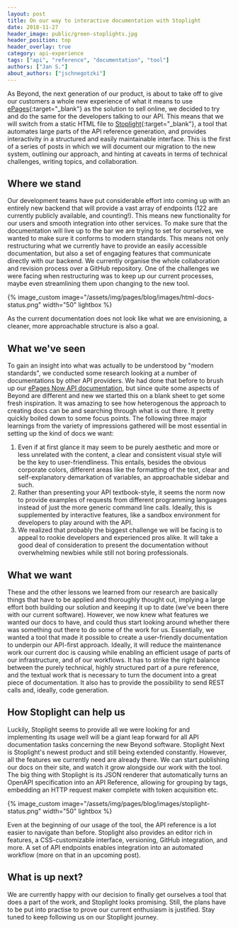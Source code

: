 ```yaml
---
layout: post
title: On our way to interactive documentation with Stoplight
date: 2018-11-27
header_image: public/green-stoplights.jpg
header_position: top
header_overlay: true
category: api-experience
tags: ["api", "reference", "documentation", "tool"]
authors: ["Jan S."]
about_authors: ["jschnegotzki"]
---
```


As Beyond, the next generation of our product, is about to take off to give our customers a whole new experience of what it means to use [ePages](https://epages.com/en/){:target="_blank"} as the solution to sell online, we decided to try and do the same for the developers talking to our API.
This means that we will switch from a static HTML file to [Stoplight](https://stoplight.io){:target="_blank"}, a tool that automates large parts of the API reference generation, and provides interactivity in a structured and easily maintainable interface.
This is the first of a series of posts in which we will document our migration to the new system, outlining our approach, and hinting at caveats in terms of technical challenges, writing topics, and collaboration.

## Where we stand

Our development teams have put considerable effort into coming up with an entirely new backend that will provide a vast array of endpoints (122 are currently publicly available, and counting!).
This means new functionality for our users and smooth integration into other services.
To make sure that the documentation will live up to the bar we are trying to set for ourselves, we wanted to make sure it conforms to modern standards.
This means not only restructuring what we currently have to provide an easily accessible documentation, but also a set of engaging features that communicate directly with our backend.
We currently organise the whole collaboration and revision process over a GitHub repository.
One of the challenges we were facing when restructuring was to keep up our current processes, maybe even streamlining them upon changing to the new tool.

{% image_custom image="/assets/img/pages/blog/images/html-docs-status.png" width="50" lightbox %}

As the current documentation does not look like what we are envisioning, a cleaner, more approachable structure is also a goal.

## What we've seen

To gain an insight into what was actually to be understood by "modern standards", we conducted some research looking at a number of documentations by other API providers.
We had done that before to brush up our [ePages Now API documentation](/apps/), but since quite some aspects of Beyond are different and new we started this on a blank sheet to get some fresh inspiration.
It was amazing to see how heterogenous the approach to creating docs can be and searching through what is out there.
It pretty quickly boiled down to some focus points.
The following three major learnings from the variety of impressions gathered will be most essential in setting up the kind of docs we want:
1. Even if at first glance it may seem to be purely aesthetic and more or less unrelated with the content, a clear and consistent visual style will be the key to user-friendliness.
This entails, besides the obvious corporate colors, different areas like the formatting of the text, clear and self-explanatory demarkation of variables, an approachable sidebar and such.
2. Rather than presenting your API textbook-style, it seems the norm now to provide examples of requests from different programming languages instead of just the more generic command line calls.
Ideally, this is supplemented by interactive features, like a sandbox environment for developers to play around with the API.
3. We realized that probably the biggest challenge we will be facing is to appeal to rookie developers and experienced pros alike.
It will take a good deal of consideration to present the documentation without overwhelming newbies while still not boring professionals.

## What we want

These and the other lessons we learned from our research are basically things that have to be applied and thoroughly thought out, implying a large effort both building our solution and keeping it up to date (we've been there with our current software).
However, we now knew what features we wanted our docs to have, and could thus start looking around whether there was something out there to do some of the work for us.
Essentially, we wanted a tool that made it possible to create a user-friendly documentation to underpin our API-first approach.
Ideally, it will reduce the maintenance work our current doc is causing while enabling an efficient usage of parts of our infrastructure, and of our workflows.
It has to strike the right balance between the purely technical, highly structured part of a pure reference, and the textual work that is necessary to turn the document into a great piece of documentation.
It also has to provide the possibility to send REST calls and, ideally, code generation.

## How Stoplight can help us

Luckily, Stoplight seems to provide all we were looking for and implementing its usage well will be a giant leap forward for all API documentation tasks concerning the new Beyond software.
Stoplight Next is Stoplight's newest product and still being extended constantly.
However, all the features we currently need are already there. 
We can start publishing our docs on their site, and watch it grow alongside our work with the tool.
The big thing with Stoplight is its JSON renderer that automatically turns an OpenAPI specification into an API Reference, allowing for grouping by tags, embedding an HTTP request maker complete with token acquisition etc.

{% image_custom image="/assets/img/pages/blog/images/stoplight-status.png" width="50" lightbox %}

Even at the beginning of our usage of the tool, the API reference is a lot easier to navigate than before.
Stoplight also provides an editor rich in features, a CSS-customizable interface, versioning, GitHub integration, and more.
A set of API endpoints enables integration into an automated workflow (more on that in an upcoming post).

## What is up next?

We are currently happy with our decision to finally get ourselves a tool that does a part of the work, and Stoplight looks promising.
Still, the plans have to be put into practise to prove our current enthusiasm is justified.
Stay tuned to keep following us on our Stoplight journey.